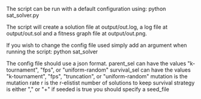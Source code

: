 The script can be run with a default configuration using:
    python sat_solver.py

The script will create a solution file at output/out.log, a log file at output/out.sol and a fitness graph file at 
output/out.png.

If you wish to change the config file used simply add an argument when running the script:
    python sat_solver <path to config>
    
The config file should use a json format.
parent_sel can have the values "k-tournament", "fps", or "uniform-random"
survival_sel can have the values "k-tournament", "fps", "truncation", or "uniform-random"
mutation is the mutation rate
r is the r-elistist number of solutions to keep
survival strategy is either "," or "+"
if seeded is true you should specify a seed_file